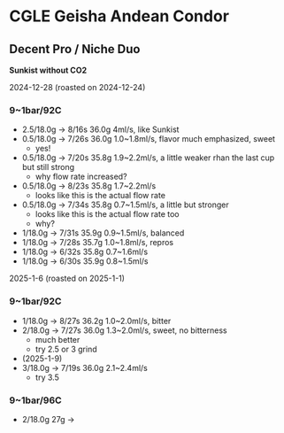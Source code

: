 # CGLE Geisha Andean Condor

## Decent Pro / Niche Duo

**Sunkist without CO2**

2024-12-28 (roasted on 2024-12-24)

### 9~1bar/92C

- 2.5/18.0g -> 8/16s 36.0g 4ml/s, like Sunkist
- 0.5/18.0g -> 7/26s 36.0g 1.0\~1.8ml/s, flavor much emphasized, sweet
  - yes!
- 0.5/18.0g -> 7/20s 35.8g 1.9\~2.2ml/s, a little weaker rhan the last cup but still strong
  - why flow rate increased?
- 0.5/18.0g -> 8/23s 35.8g 1.7\~2.2ml/s
  - looks like this is the actual flow rate
- 0.5/18.0g -> 7/34s 35.8g 0.7\~1.5ml/s, a little but stronger
  - looks like this is the actual flow rate too
  - why?
- 1/18.0g -> 7/31s 35.9g 0.9\~1.5ml/s, balanced
- 1/18.0g -> 7/28s 35.7g 1.0\~1.8ml/s, repros
- 1/18.0g -> 6/32s 35.8g 0.7\~1.6ml/s
- 1/18.0g -> 6/30s 35.9g 0.8\~1.5ml/s

2025-1-6 (roasted on 2025-1-1)

### 9~1bar/92C

- 1/18.0g -> 8/27s 36.2g 1.0\~2.0ml/s, bitter
- 2/18.0g -> 7/27s 36.0g 1.3\~2.0ml/s, sweet, no bitterness
  - much better
  - try 2.5 or 3 grind
- (2025-1-9)
- 3/18.0g -> 7/19s 36.0g 2.1\~2.4ml/s
  - try 3.5

### 9~1bar/96C

- 2/18.0g 27g ->
